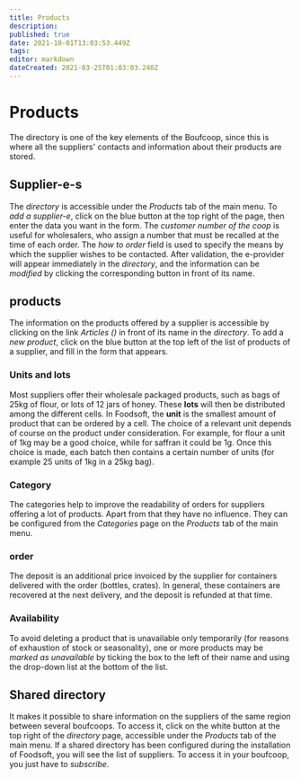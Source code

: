 ```yaml
---
title: Products
description: 
published: true
date: 2021-10-01T13:03:53.449Z
tags: 
editor: markdown
dateCreated: 2021-03-25T01:03:03.240Z
---
```


# Products
The directory is one of the key elements of the Boufcoop, since this is where all the suppliers' contacts and information about their products are stored.

## Supplier-e-s
The *directory* is accessible under the *Products* tab of the main menu. To *add a supplier-e*, click on the blue button at the top right of the page, then enter the data you want in the form. The *customer number of the coop* is useful for wholesalers, who assign a number that must be recalled at the time of each order. The *how to order* field is used to specify the means by which the supplier wishes to be contacted. After validation, the e-provider will appear immediately in the *directory*, and the information can be *modified* by clicking the corresponding button in front of its name.

## products
The information on the products offered by a supplier is accessible by clicking on the link *Articles ()* in front of its name in the *directory*. To add a *new product*, click on the blue button at the top left of the list of products of a supplier, and fill in the form that appears.

### Units and lots
Most suppliers offer their wholesale packaged products, such as bags of 25kg of flour, or lots of 12 jars of honey. These **lots** will then be distributed among the different cells. In Foodsoft, the **unit** is the smallest amount of product that can be ordered by a cell. The choice of a relevant unit depends of course on the product under consideration. For example, for flour a unit of 1kg may be a good choice, while for saffran it could be 1g. Once this choice is made, each batch then contains a certain number of units (for example 25 units of 1kg in a 25kg bag).

### Category
The categories help to improve the readability of orders for suppliers offering a lot of products. Apart from that they have no influence. They can be configured from the *Categories* page on the *Products* tab of the main menu.

### order
The deposit is an additional price invoiced by the supplier for containers delivered with the order (bottles, crates). In general, these containers are recovered at the next delivery, and the deposit is refunded at that time.

### Availability
To avoid deleting a product that is unavailable only temporarily (for reasons of exhaustion of stock or seasonality), one or more products may be *marked as unavailable* by ticking the box to the left of their name and using the drop-down list at the bottom of the list.

## Shared directory
It makes it possible to share information on the suppliers of the same region between several boufcoops. To access it, click on the white button at the top right of the *directory* page, accessible under the *Products* tab of the main menu. If a shared directory has been configured during the installation of Foodsoft, you will see the list of suppliers. To access it in your boufcoop, you just have to *subscribe*.
